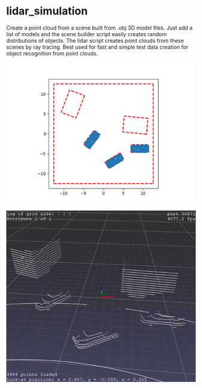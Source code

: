 lidar_simulation
================

Create a point cloud from a scene built from .obj 3D model files.
Just add a list of models and the scene builder script easily creates random distributions of objects.
The lidar script creates point clouds from these scenes by ray tracing. 
Best used for fast and simple test data creation for object recognition from point clouds.

![Sample scene](https://github.com/jae251/lidar_simulation/blob/master/sample_scene.png "Sample scene")

![Sample point cloud](https://github.com/jae251/lidar_simulation/blob/master/sample_point_cloud.png "Sample point cloud")
